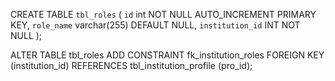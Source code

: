 CREATE TABLE `tbl_roles` (
    `id` int NOT NULL AUTO_INCREMENT PRIMARY KEY,
    `role_name` varchar(255) DEFAULT NULL,
    `institution_id` INT NOT NULL
);

ALTER TABLE tbl_roles
ADD CONSTRAINT fk_institution_roles FOREIGN KEY (institution_id) REFERENCES tbl_institution_profile (pro_id);
